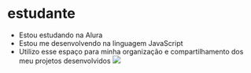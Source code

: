 # estudante
* Estou estudando na Alura
* Estou me desenvolvendo na linguagem JavaScript
* Utilizo esse espaço para minha organização e compartilhamento dos meu projetos desenvolvidos
![](https://www.icegif.com/wp-content/uploads/2022/12/icegif-28.gif)
